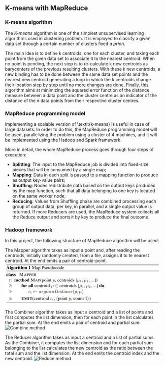 ## K-means with MapReduce

### K-means algorithm
The *K-means* algorithm is one of the simplest unsupervised learning algorithms used in clustering problem. It is employed to classify a given data set through a certain number of clusters fixed *a priori*.

The main idea is to define k centroids, one for each cluster, and taking each point from the given data set to associate it to the nearest centroid. When no point is pending, the next step is to re-calculate k new centroids as barycenters of the previous resulting clusters. With these k new centroids, a new binding has to be done between the same data set points and the nearest new centroid generating a loop in which the k centroids change their location step by step until no more changes are done. Finally, this algorithm aims at minimizing the squared error function of the distance measure between a data point and the cluster centre as an indicator of the distance of the n data points from their respective cluster centres.

### MapReduce programming model
Implementing a scalable version of \textit{k-means} is useful in case of large datasets. In order to do this, the MapReduce programming model will be used, parallelizing the problem using a cluster of 4 machines, and it will be implemented using the Hadoop and Spark framework.

More in detail, the whole MapReduce process goes through four steps of execution:
- **Splitting**: The input to the MapReduce job is divided into fixed-size pieces that will be consumed by a single map;
- **Mapping**: Data in each split is passed to a mapping function to produce as output key-value pairs;
- **Shuffling**: Nodes redistribute data based on the output keys produced by the map function, such that all data belonging to one key is located on the same worker node;
- **Reducing**: Values from Shuffling phase are combined processing each group of output data, per key, in parallel, and a single output value is returned. If more Reducers are used, the MapReduce system collects all the Reduce output and sorts it by key to produce the final outcome.

### Hadoop framework
In this project, the following structure of MapReduce algorithm will be used:

The Mapper algorithm takes as input a point and, after reading the centroids, initially randomly created, from a file, assigns it to te nearest centroid. At the end emits a pair of centroid-point.
![Map method](https://github.com/davide-coccomini/kmeans-mapreduce/blob/master/Images/MapMethod.JPG?raw=true)

The Combiner algorithm takes as input a centroid and a list of points and first computes the list dimension, then for each point in the list calculates the partial sum. At the end emits a pair of centroid and partial sum.
![Combine method](https://github.com/davide-coccomini/kmeans-mapreduce/blob/tree/master/Images/CombineMethod.JPG?raw=true)

The Reducer algorithm takes as input a centroid and a list of partial sums. As the Combiner, it computes the list dimension and for each partial sum belonging to the list calculates the new centroid as the ratio between the total sum and the list dimension. At the end emits the centroid index and the new centroid.
![Reduce method](https://github.com/davide-coccomini/kmeans-mapreduce/blob/tree/master/Images/ReduceMethod.JPG?raw=true)
